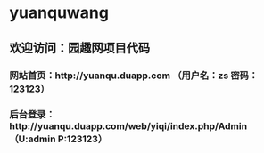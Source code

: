 # yuanquwang

<h2>欢迎访问：园趣网项目代码</h2>
<h3>网站首页：http://yuanqu.duapp.com （用户名：zs 密码：123123）</h3>
<h3>后台登录：http://yuanqu.duapp.com/web/yiqi/index.php/Admin （U:admin  P:123123）</h3>

